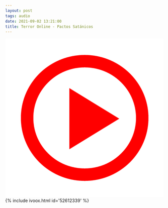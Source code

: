 ```yaml
---
layout: post
tags: audio
date: 2021-09-02 13:21:00
title: Terror Online - Pactos Satánicos
---
```

![Play](/images/play.png)
{% include ivoox.html id='52612339' %}

